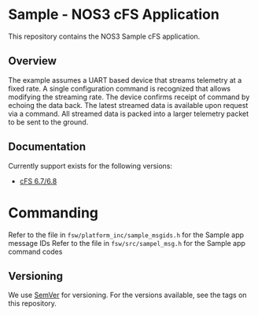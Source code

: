 
# Sample - NOS3 cFS Application

This repository contains the NOS3 Sample cFS application.

## Overview
The example assumes a UART based device that streams telemetry at a fixed rate.
A single configuration command is recognized that allows modifying the streaming rate.
The device confirms receipt of command by echoing the data back.
The latest streamed data is available upon request via a command.
All streamed data is packed into a larger telemetry packet to be sent to the ground.

## Documentation
Currently support exists for the following versions:
* [cFS 6.7/6.8](https://cfs.gsfc.nasa.gov/)

# Commanding
Refer to the file in `fsw/platform_inc/sample_msgids.h` for the Sample app message IDs
Refer to the file in `fsw/src/sampel_msg.h` for the Sample app command codes

## Versioning
We use [SemVer](http://semver.org/) for versioning. For the versions available, see the tags on this repository.
